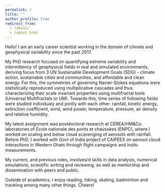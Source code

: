 ```yaml
---
permalink: /
title: ""
author_profile: true
redirect_from: 
  - /about/
  - /about.html
---
```


Hello! I am an early career scientist working in the domain of climate and geophysical variability since the past 2017. 

My PhD research focused on quantifying extreme variability and intermittency of geophysical fields in real and simulated environments, deriving focus from 3 UN Sustainable Development Goals (SDG) - climate action, sustainable cities and communities, and affordable and clean energy. For this, the symmetries of governing Navier-Stokes equations were statistically reproduced using multiplicative cascades and thus characterizing their scale invariant properties using multifractal tools (Universal Multifractals or UM). Towards this, time series of following fields were studied individualy and jointly with each other: rainfall, kinetic energy, extinction coefficient, wind, wind power, temperature, pressure, air density and relative humidity.

My latest assignment was postdoctoral research at CEREA/HM&Co. laboratories of École nationale des ponts et chaussées (ENPC), where I worked on scaling and below cloud scavenging of aerosols with rainfall. Before PhD, I worked with Govt of India project of CAIPEEX on aerosol cloud interactions in Western Ghats through flight campaigns and insitu measurements.

My current, and previous roles, involves/d skills in data analysis, numerical simulations, scientific writing and reviewing, as well as mentorship and dissemination with peers and public. 

<!-- I serve as a peer reviewer in four journals: Hydrology and Earth System Sciences (EGU Copernicus), Earth Surface Processes and Landforms (Wiley), Hydrological Sciences journal (Taylor & Francis) and Chaos (AIP). I also volunteer as a writer for PARI (People Archive of Rural India) library for delivering facts and factoids on scientific and policy related reports.-->

Outside of academics, I enjoy reading, hiking, skating, badmintion and traveling among many other things. Cheers!
